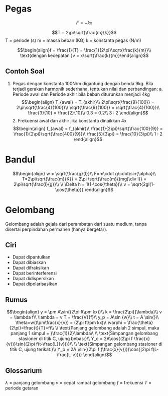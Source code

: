 # Pegas

$$F = -kx$$

$$T = 2\pi\sqrt{\frac{m}{k}}$$
T = periode (s)
m = massa beban (KG)
k = konstanta pegas (N/m)

$$\begin{align}f = \frac{1}{T} = \frac{1}{2\pi}\sqrt{\frac{k}{m}}\\ \text{dengan kecepatan }v = x\sqrt{\frac{k}{m}}\end{align}$$

## Contoh Soal
1. Pegas dengan konstanta 100N/m digantung dengan benda 9kg. Bila terjadi gerakan harmonik sederhana, tentukan nilai dan perbandingan:
	a. Periode awal dan Periode akhir bila beban diturunkan menjadi 4kg
	   $$\begin{align}
	   T_{awal} = T_{akhir}\\
	   2\pi\sqrt{\frac{9}{100}} = 2\pi\sqrt{\frac{4}{100}}\\
	   \sqrt{\frac{9}{100}} = \sqrt{\frac{4}{100}}\\
	   \frac{3}{10} = \frac{2}{10}\\
	   0.3 = 0.2\\
	   3 : 2
	   \end{align}$$
	2. Frekuensi awal dan akhir jika konstanta dinaikkan 4x
	   $$\begin{align}
	   f_{awal} = f_{akhir}\\
	   \frac{1}{2\pi}\sqrt{\frac{100}{9}} = \frac{1}{2\pi}\sqrt{\frac{400}{9}}\\
	   \frac{5}{3\pi} = \frac{10}{3\pi}\\
	   1 : 2
	   \end{align}$$

# Bandul

$$\begin{align}
w = \sqrt{\frac{g}{l}}\\
F=m\cdot g\cdot\sin{\alpha}\\
T=2\pi\sqrt{\frac{m}{K}} = 2\pi \sqrt{\frac{m}{(mg)\div l}} = 2\pi\sqrt{\frac{l}{g}}\\
\\
\Delta h = 1(1-\cos{\theta})\\
v = \sqrt{2gl(1-\cos{\theta})}
\end{align}$$

# Gelombang
Gelombang adalah gejala dari perambatan dari suatu medium, tanpa disertai perpindahan permanen (hanya bergetar). 

## Ciri
- Dapat dipantulkan
- Dapat dibiaskan
- Dapat difraksikan
- Dapat berinterferensi
- Dapat didispersikan
- Dapat dipolarisasikan

## Rumus

$$\begin{align}
y = \pm A\sin{(2\pi ft\pm kx)}\\
k = \frac{2\pi}{\lambda}\\
v = \lambda f\\
\lambda = v T = \frac{V}{f}\\
y_p = A\sin {w}\\
t = A \sin{}\\
\theta=w(t\pm\frac{x}{v}) = (2\pi ft\pm kx)\\
\varphi = \frac{\theta}{2\pi}=\frac{t}{T}=ft\\
\\
\text{Panjang gelombang adalah 2 simpul, maka panjang 1 simpul = }\frac{1}{2}\lambda\\
\\
\text{Simpangan gelombang stasioner di titik C, ujung bebas:}\\
Y_c = 2A\cos{(2\pi f \frac{x}{v})}\sin{(2\pi f(t-\frac{L}{v}))}\\
\\
\text{Simpangan gelombang stasioner di titik C, ujung terikat:}\\
Y_p = 2A \sin{(2\pi f (\frac{x}{v}))}\cos{(2\pi f(L-\frac{L-v}))}
\end{align}$$

## Glossarium
$\lambda$ = panjang gelombang
$v$ = cepat rambat gelombang
$f$ = frekuensi
$T$ = periode getaran